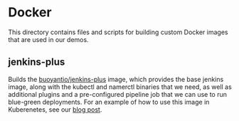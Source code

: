 # Docker

This directory contains files and scripts for building custom Docker images that
are used in our demos.

## jenkins-plus

Builds the [buoyantio/jenkins-plus](https://hub.docker.com/r/buoyantio/jenkins-plus/)
image, which provides the base jenkins image, along with the kubectl and
namerctl binaries that we need, as well as additional plugins and a
pre-configured pipeline job that we can use to run blue-green deployments.
For an example of how to use this image in Kuberenetes, see our [blog post](
https://blog.buoyant.io/2016/11/04/a-service-mesh-for-kubernetes-part-iv-continuous-deployment-via-traffic-shifting/).
